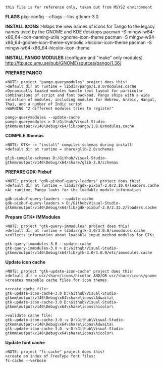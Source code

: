 ```
this file is for reference only, taken out from MSYS2 environment
```

**FLAGS**
	pkg-config --cflags --libs gtkmm-3.0

**INSTALL ICONS**
	>Maps the new names of icons for Tango to the legacy names used by the GNOME and KDE desktops
	pacman -S mingw-w64-x86_64-icon-naming-utils
	>gnome-icon-theme
	pacman -S mingw-w64-x86_64-gnome-icon-theme-symbolic
	>hicolor-icon-theme
	pacman -S mingw-w64-x86_64-hicolor-icon-theme

**INSTALL PANGO MODULES** (configure and "make" only modules)
	http://ftp.acc.umu.se/pub/GNOME/sources/pango/1.36/

**PREPARE PANGO**

	>NOTE: project "pango-querymodules" project does this!
	>default dir at runtime = libdir/pango/1.8.0/modules.cache
	>Dynamically loaded modules handle text layout for particular combinations of script and font backend. Pango ships with a wide selection of modules, including modules for Hebrew, Arabic, Hangul, Thai, and a number of Indic script
	>WARNING "2 different modules tries to register"

	pango-querymodules --update-cache
    pango-querymodules > D:/Github/Visual-Studio-gtkmm/output/v140\Debug/x64/lib/pango/1.8.0/modules.cache

**COMPILE Shemas**

	>NOTE: GTK+ -> "install" compiles schemas during install!
	>default dir at runtime = share/glib-2.0/schemas

	glib-compile-schemas D:/Github/Visual-Studio-gtkmm/output/v140\Debug/x64/share/glib-2.0/schemas


**PREPARE GDK-Pixbuf**

	>NOTE: project "gdk-pixbuf-query-loaders" project does this!
	>default dir at runtime = libdir/gdk-pixbuf-2.0/2.10.0/loaders.cache
	>At runtime, Pango looks for the loadable module information

	gdk-pixbuf-query-loaders --update-cache
	gdk-pixbuf-query-loaders > D:/Github/Visual-Studio-gtkmm/output/v140\Debug/x64/lib/gdk-pixbuf-2.0/2.32.2/loaders.cache

**Prepare GTK+ IMModules**

	>NOTE: project "gtk-query-immodules" project does this!
	>default dir at runtime = libdir/gtk-3.0/3.0.0/immodules.cache
	>collects information about loadable input method modules for GTK+

	gtk-query-immodules-3.0 --update-cache
	gtk-query-immodules-3.0 > D:/Github/Visual-Studio-gtkmm/output/v140\Debug/x64/lib/gtk-3.0/3.0.0/etc/immodules.cache

**Update icon cache**

	>NOTE: project "gtk-update-icon-cache" project does this!
	>default dir = usr/share/icons/hicolor AND/OR usr/share/icons/gnome
	>creates mmapable cache files for icon themes

	>create cache file:
	gtk-update-icon-cache-3.0 D:\Github\Visual-Studio-gtkmm\output\v140\Debug\x64\share\icons\Adwaita\
	gtk-update-icon-cache-3.0 D:\Github\Visual-Studio-gtkmm\output\v140\Debug\x64\share\icons\hicolor\
	
	>validate cache file:
	gtk-update-icon-cache-3.0 -v D:\Github\Visual-Studio-gtkmm\output\v140\Debug\x64\share\icons\Adwaita\
	gtk-update-icon-cache-3.0 -v D:\Github\Visual-Studio-gtkmm\output\v140\Debug\x64\share\icons\hicolor\

**Update font cache**

	>NOTE: project "fc-cache" project does this!
	>create an index of FreeType font files:
	fc-cache --verbose
